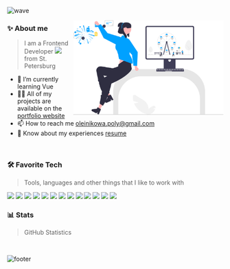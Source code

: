 ![wave](https://capsule-render.vercel.app/api?fontColor=fff&type=waving&&color=0:f1e05a,35:41b883,70:3178c6,100:563d7c&text=Hi,%20I'm%20Polina&fontAlignY=20&height=150&descAlignY=35&fontSize=40&descSize=15&descAlign=51.5&desc=A%20passionate%20frontend%20developer)

<img align="right" alt="..." width="350" src="./undraw_proud_coder_re_exuy.svg">

### ✨ About me

> I am a Frontend Developer <img src="https://media.giphy.com/media/WUlplcMpOCEmTGBtBW/giphy.gif" width="30"> from St. Petersburg

- 🌱 I’m currently learning Vue
- 👨‍💻 All of my projects are available on the <a href="https://oleinikovapolina.github.io/portfolio/dist/#/">portfolio website</a>
- 📫 How to reach me <a href="mailto:oleinikowa.poly@gmail.com">oleinikowa.poly@gmail.com</a>
- 📄 Know about my experiences <a href="https://drive.google.com/file/d/1WE0-EC3qgod_FLVwFguy7-gFK-1P2zAI/view?usp=sharing" target="_blank">resume</a>

<br>

### 🛠️ Favorite Tech

> Tools, languages and other things that I like to work with

![](https://img.shields.io/badge/JavaScript-F7DF1E?logo=javascript&logoColor=black)
![](https://img.shields.io/badge/TypeScript-007ACC?logo=typescript&logoColor=white)
![](https://img.shields.io/badge/Vue.js-35495E?logo=vue.js&logoColor=4FC08D)
![](https://img.shields.io/badge/Nuxt.js-00C58E?logo=nuxtdotjs&logoColor=white)
![](https://img.shields.io/badge/Quasar-16B7FB?logo=quasar&logoColor=black)
![](https://img.shields.io/badge/Vuetify-1867C0?logo=vuetify&logoColor=white)
![](https://img.shields.io/badge/Bootstrap-563D7C?logo=bootstrap&logoColor=white)
![](https://img.shields.io/badge/Leaflet-199900?logo=Leaflet&logoColor=white)
![](https://img.shields.io/badge/MapLibre-295daa?logo=maplibre&logoColor=white)
![](https://img.shields.io/badge/EChart.js-D22128.svg?logo=Apache&logoColor=white)
![](https://img.shields.io/badge/Sass-CC6699?logo=sass&logoColor=white)
![](https://img.shields.io/badge/CSS3-1572B6?logo=css3&logoColor=white)
![](https://img.shields.io/badge/HTML5-E34F26?logo=html5&logoColor=white)


### 📊 Stats

> GitHub Statistics

<p align="center">  
    <img alt="" height="137px" src="https://github-readme-stats.vercel.app/api?username=oleinikovapolina&show_icons=true&theme=vue&rank_icon=github" /> 
    <img alt="" height="137px" src="https://github-readme-stats.vercel.app/api/top-langs/?username=oleinikovapolina&layout=compact&theme=vue" /> 
</p>

![footer](https://capsule-render.vercel.app/api?section=footer&type=waving&color=0:f1e05a,35:41b883,70:3178c6,100:563d7c&height=100)
